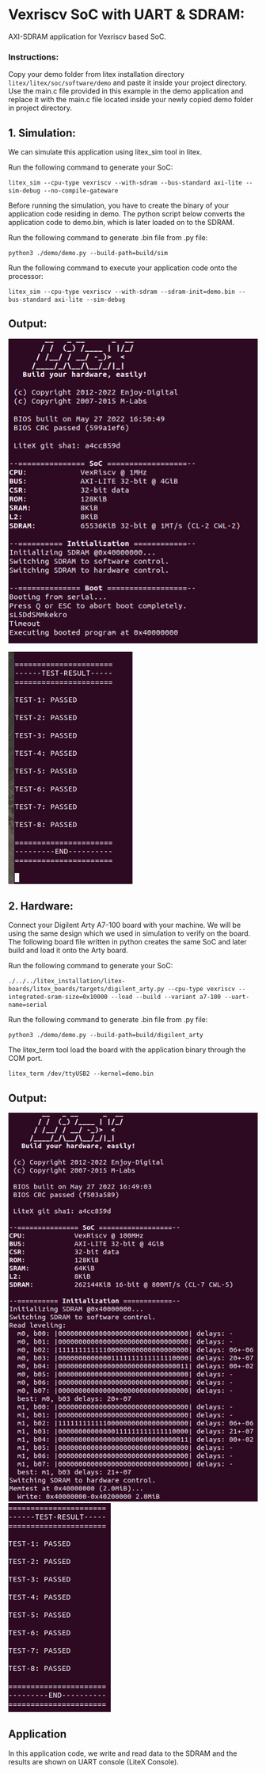 # Vexriscv SoC with UART & SDRAM:
AXI-SDRAM application for Vexriscv based SoC.

### Instructions:
Copy your demo folder from litex installation directory ``litex/litex/soc/software/demo`` and paste it inside your project directory. Use the main.c file provided in this example in the demo application and replace it with the main.c file located inside your newly copied demo folder in project directory.

## 1. Simulation:
We can simulate this application using litex_sim tool in litex.

Run the following command to generate your SoC:
```
litex_sim --cpu-type vexriscv --with-sdram --bus-standard axi-lite --sim-debug --no-compile-gateware
```
Before running the simulation, you have to create the binary of your application code residing in demo. The python script below converts the application code to demo.bin, which is later loaded on to the SDRAM.

Run the following command to generate .bin file from .py file:
```
python3 ./demo/demo.py --build-path=build/sim
```
Run the following command to execute your application code onto the processor:
```
litex_sim --cpu-type vexriscv --with-sdram --sdram-init=demo.bin --bus-standard axi-lite --sim-debug
```


## Output:
![sdram_sim1.png](./../../Pictures/sdram_sim1.png "Optional title")

![sdram_sim2.png](./../../Pictures/sdram_sim2.png "Optional title")

## 2. Hardware:
Connect your Digilent Arty A7-100 board with your machine. We will be using the same design which we used in simulation to verify on the board. The following board file written in python creates the same SoC and later build and load it onto the Arty board.

Run the following command to generate your SoC:
```
./../../litex_installation/litex-boards/litex_boards/targets/digilent_arty.py --cpu-type vexriscv --integrated-sram-size=0x10000 --load --build --variant a7-100 --uart-name=serial
```
Run the following command to generate .bin file from .py file:
```
python3 ./demo/demo.py --build-path=build/digilent_arty
```
The litex_term tool load the board with the application binary through the COM port.
```
litex_term /dev/ttyUSB2 --kernel=demo.bin
```
## Output:
![sdram_hard1.png](./../../Pictures/sdram_hard1.png "Optional title")
![sdram_hard2.png](./../../Pictures/sdram_hard2.png "Optional title")

## Application
In this application code, we write and read data to the SDRAM and the results are shown on UART console (LiteX Console).
